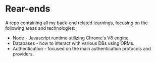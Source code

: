 # Rear-ends 

A repo containing all my back-end related learnings, focusing on the following areas and technologies:

- Node - Javascript runtime utilizing Chrome's V8 engine.
- Databases - how to interact with various DBs using ORMs.
- Authentication - focused on the main authentication protocols and providers.
